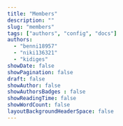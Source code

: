 ```yaml
---
title: "Members"
description: ""
slug: "members"
tags: ["authors", "config", "docs"]
authors:
  - "benni18957"
  - "niki136321"
  - "kidiges"
showDate: false
showPagination: false
draft: false
showAuthor: false
showAuthorsBadges : false
showReadingTime: false
showWordCount: false
layoutBackgroundHeaderSpace: false
---
```


<link href="/css/privacy.css" rel="stylesheet"></link>
